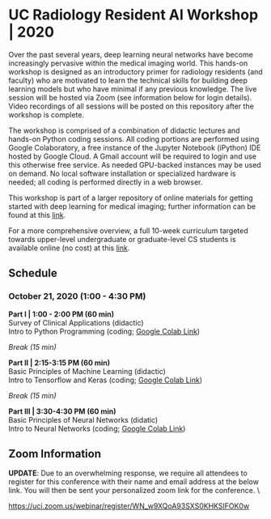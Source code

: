 # UC Radiology Resident AI Workshop | 2020

Over the past several years, deep learning neural networks have become increasingly pervasive within the medical imaging world. This hands-on workshop is designed as an introductory primer for radiology residents (and faculty) who are motivated to learn the technical skills for building deep learning models but who have minimal if any previous knowledge. The live session will be hosted via Zoom (see information below for login details). Video recordings of all sessions will be posted on this repository after the workshop is complete. 

The workshop is comprised of a combination of didactic lectures and hands-on Python coding sessions. All coding portions are performed using Google Colaboratory, a free instance of the Jupyter Notebook (iPython) IDE hosted by Google Cloud. A Gmail account will be required to login and use this otherwise free service. As needed GPU-backed instances may be used on demand. No local software installation or specialized hardware is needed; all coding is performed directly in a web browser. 

This workshop is part of a larger repository of online materials for getting started with deep learning for medical imaging; further information can be found at this [link](../README.md).

For a more comprehensive overview, a full 10-week curriculum targeted towards upper-level undergraduate or graduate-level CS students is available online (no cost) at this [link](../../cs190/README.md).

## Schedule

### October 21, 2020 (1:00 - 4:30 PM)

**Part I | 1:00 - 2:00 PM (60 min)**\
Survey of Clinical Applications (didactic)\
Intro to Python Programming (coding; [Google Colab Link](https://bit.ly/3nFqo25))

*Break (15 min)*

**Part II | 2:15-3:15 PM (60 min)**\
Basic Principles of Machine Learning (didactic)\
Intro to Tensorflow and Keras (coding; [Google Colab Link](https://bit.ly/2WYCk46))

*Break (15 min)*

**Part III | 3:30-4:30 PM (60 min)**\
Basic Principles of Neural Networks (didatic)\
Intro to Neural Networks (coding; [Google Colab Link](https://bit.ly/3c1vWgP))

## Zoom Information

**UPDATE**: Due to an overwhelming response, we require all attendees to register for this conference with their name and email address at the below link.  You will then be sent your personalized zoom link for the conference. \
 
https://uci.zoom.us/webinar/register/WN_w9XQoA93SXS0KHKSlFOK0w
